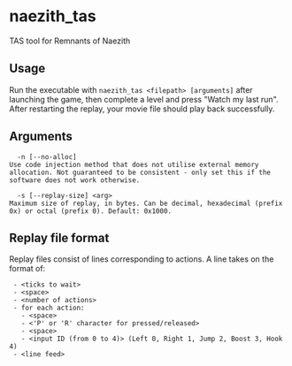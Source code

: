# naezith_tas
TAS tool for Remnants of Naezith

## Usage
Run the executable with `naezith_tas <filepath> [arguments]` after launching the game, then complete a level and press "Watch my last run". After restarting the replay, your movie file should play back successfully.

## Arguments
```
  -n [--no-alloc]
Use code injection method that does not utilise external memory allocation. Not guaranteed to be consistent - only set this if the software does not work otherwise.

  -s [--replay-size] <arg>
Maximum size of replay, in bytes. Can be decimal, hexadecimal (prefix 0x) or octal (prefix 0). Default: 0x1000.
```

## Replay file format

Replay files consist of lines corresponding to actions. A line takes on the format of:
```
 - <ticks to wait>
 - <space>
 - <number of actions>
 - for each action:
   - <space>
   - <'P' or 'R' character for pressed/released>
   - <space>
   - <input ID (from 0 to 4)> (Left 0, Right 1, Jump 2, Boost 3, Hook 4)
 - <line feed>
```
